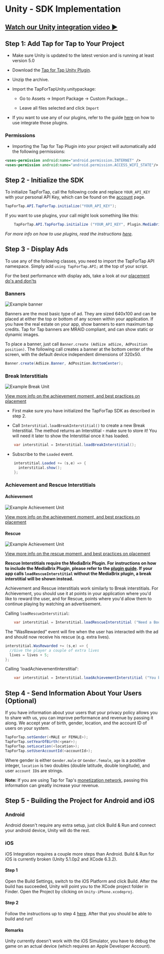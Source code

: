 # Unity - SDK Implementation

## [Watch our Unity integration video ►](https://www.youtube.com/watch?v=sf1w2YTbXq4)

##  Step 1: Add Tap for Tap to Your Project

- Make sure Unity is updated to the latest version and is running at least version 5.0
- Download the [Tap for Tap Unity Plugin](https://github.com/tapfortap/Unity/archive/master.zip).

- Unzip the archive.

- Import the TapForTapUnity.unitypackage:
    - Go to Assets -> Import Package -> Custom Package...

    - Leave all files selected and click `Import`

- If you want to use any of our plugins, refer to the guide [here](https://tapfortap.com/doc/unity/plugins) on how to use integrate those plugins.

### Permissions

- Importing the Tap for Tap Plugin into your project will automatically add the following permissions:

```xml
<uses-permission android:name="android.permission.INTERNET" />
<uses-permission android:name="android.permission.ACCESS_WIFI_STATE"/> <!-- Required for identifying purposes  -->
```


## Step 2 - Initialize the SDK

To initialize TapForTap, call the following code and replace `YOUR_API_KEY` with your personal API Key, which can be found on the [account](https://tapfortap.com/manage/account) page.

```c#
TapForTap.API.TapForTap.initialize("YOUR_API_KEY");
```

If you want to use plugins, your call might look something like this:
```c#
  	TapForTap.API.TapForTap.initialize ("YOUR_API_KEY", Plugin.MediaBrixAdProvider, Plugin.TutelaAnalytics);
```

*For more info on how to use plugins, read the instructions [here](https://tapfortap.com/doc/unity/plugins).*

## Step 3 - Display Ads

To use any of the following classes, you need to import the TapForTap API namespace.
Simply add ```using TapForTap.API;``` at the top of your script.

For the best performance with display ads, take a look at our [placement do's and don'ts](/doc/make-money/dos-donts)

### Banners

![Example banner](/images/doc/banner.png)

Banners are the most basic type of ad. They are sized 640x100 and can be placed at either the top or bottom of any screen within your application. If you have the real estate on your app, show banners to earn maximum tap credits. Tap for Tap banners are MRAID compliant, and can show static or dynamic images.

To place a banner, just call `Banner.create (AdSize adSize, AdPosition position)`. The following call creates a banner at the bottom center of the screen, with the default device independent dimensions of 320x50.

```c#
Banner.create(AdSize.Banner, AdPosition.BottomCenter);
```

### Break Interstitials

![Example Break Unit](/images/doc/user-flow-break.jpg)

[View more info on the achievement moment, and best practices on placement](/doc/make-money/achievement-moment)

- First make sure you have initialized the TapForTap SDK as described in step 2.

- Call `Interstitial.loadBreakInterstitial()` to create a new Break Interstitial. The method returns an Interstitial - make sure to store it! You will need it later to show the Interstitial once it has loaded.

```c#
    var interstitial = Interstitial.loadBreakInterstitial();
```

- Subscribe to the `Loaded` event.

```c#
    interstitial.Loaded += (s,e) => {
      interstitial.show();
    };
```

### Achievement and Rescue Interstitials

#### Achievement
![Example Achievement Unit](/images/doc/user-flow-achievement.jpg)

[View more info on the achievement moment, and best practices on placement](/doc/make-money/achievement-moment)

#### Rescue
![Example Achievement Unit](/images/doc/user-flow-rescue.jpg)

[View more info on the rescue moment, and best practices on placement](/doc/make-money/rescue-moment)

**Rescue Interstitials require the MediaBrix Plugin. For instructions on how to include the MediaBrix Plugin, please refer to the [plugin guide](https://tapfortap.com/doc/unity/plugins). If your app calls `loadRescueInterstitial` without the MediaBrix plugin, a break interstitial will be shown instead.**

Achievement and Rescue interstitials work similarly to Break interstitials. For Achievement, you should use it at points in your application where you'd like to reward the user, and for Rescue, points where you'd allow them to continue playing by watching an advertisement.

Calling `loadRescueInterstitial`:

```c#
    var interstitial = Interstitial.loadRescueInterstitial ("Need a Boost?", "My App", "Watch a short message", "Free boost", "http://yourdomain.com/app_logo.png", "Tap for your free boost!");

```

The "WasRewarded" event will fire when the user has interacted with the ad and should now receive his rescue (e.g. extra lives).

```c#
interstitial.WasRewarded += (s,e) => {
  //Give the player a couple of extra lives
  lives = lives + 5;
};
```

Calling 'loadAchievementInterstitial':

```c#
    var interstitial = Interstitial.loadAchievementInterstitial ("You beat the level!", "a free gift!", "http://yourdomain.com/app_logo.png");
```

## Step 4 - Send Information About Your Users (Optional)

If you have information about your users that your privacy policy allows you to share with us, you can improve performance and revenue by passing it along.
We accept year of birth, gender, location, and the account ID of users on your system.

```c#
TapForTap.setGender(<MALE or FEMALE>);
TapForTap.setYearOfBirth(<year>);
TapForTap.setLocation(<location>);
TapForTap.setUserAccountId(<accountId>);
```
Where gender is either `Gender.male` or `Gender.female`, `age` is a positive integer, `location` is two doubles (double latitude, double longitude), and user `account ID`s are strings.

**Note:** If you are using Tap for Tap's [monetization network](/doc/make-money/monetization-network), passing this information can greatly increase your revenue.


## Step 5 - Building the Project for Android and iOS

### Android

Android doesn't require any extra setup, just click Build & Run and connect your android device, Unity will do the rest.

### iOS

iOS Integration requires a couple more steps than Android. Build & Run for iOS is currently broken (Unity 5.1.0p2 and XCode 6.3.2).

#### Step 1

Open the Build Settings, switch to the iOS Platform and click Build. After the build has succeeded, Unity will point you to the XCode project folder in Finder.
Open the Project by clicking on `Unity-iPhone.xcodeproj`.

#### Step 2

Follow the instructions up to step 4 [here](/doc/ios/integration). After that you should be able to build and run!

#### Remarks

Unity currently doesn't work with the iOS Simulator, you have to debug the game on an actual device (which requires an Apple Developer Account).
